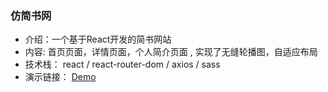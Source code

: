 ### 仿简书网
* 介绍：一个基于React开发的简书网站
* 内容:  首页页面，详情页面，个人简介页面 , 实现了无缝轮播图，自适应布局
* 技术栈： react / react-router-dom / axios / sass
* 演示链接： [Demo](https://maxw2.github.io/jianshu-react/)
